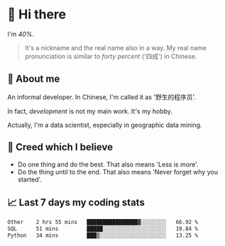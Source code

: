 # 👋 Hi there

I'm *40%*.

> It's a nickname and the real name also in a way.
> My real name pronunciation is similar to *forty percent* ('四成') in Chinese.

## :speech_balloon: About me

An informal developer. In Chinese, I'm called it as '野生的程序员'.

In fact, _development_ is not my main work. It's my hobby.

Actually, I'm a data scientist, especially in geographic data mining.

## :see_no_evil: Creed which I believe

- Do one thing and do the best. That also means 'Less is more'.
- Do the thing until to the end. That also means 'Never forget why you started'.

## :chart_with_upwards_trend: Last 7 days my coding stats

<!--START_SECTION:waka-->

```txt
Other    2 hrs 55 mins   ████████████████▓░░░░░░░░   66.92 %
SQL      51 mins         █████░░░░░░░░░░░░░░░░░░░░   19.84 %
Python   34 mins         ███▒░░░░░░░░░░░░░░░░░░░░░   13.25 %
```

<!--END_SECTION:waka-->
